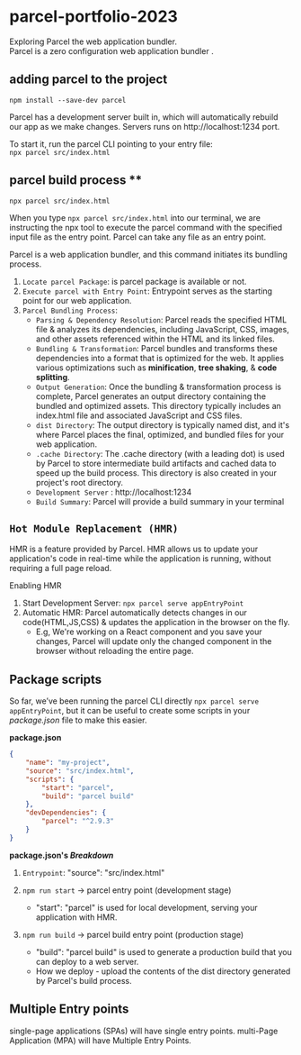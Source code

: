 # parcel-portfolio-2023

Exploring Parcel the web application bundler. <br>
Parcel is a zero configuration web application bundler .

## adding parcel to the project

`npm install --save-dev parcel`

Parcel has a development server built in, which will automatically rebuild our app as we make changes. Servers runs on http://localhost:1234 port.

To start it, run the parcel CLI pointing to your entry file:<br/>
`npx parcel src/index.html`

## parcel build process \*\*

`npx parcel src/index.html`

When you type `npx parcel src/index.html` into our terminal, we are instructing the npx tool to execute the parcel command with the specified input file as the entry point. Parcel can take any file as an entry point.

Parcel is a web application bundler, and this command initiates its bundling process.

1. `Locate parcel Package`: is parcel package is available or not.
2. `Execute parcel with Entry Point`: Entrypoint serves as the starting point for our web application.
3. `Parcel Bundling Process`:
    - `Parsing & Dependency Resolution`: Parcel reads the specified HTML file & analyzes its dependencies, including JavaScript, CSS, images, and other assets referenced within the HTML and its linked files.
    - `Bundling & Transformation`: Parcel bundles and transforms these dependencies into a format that is optimized for the web. It applies various optimizations such as **minification**, **tree shaking**, & **code splitting**.
    - `Output Generation`: Once the bundling & transformation process is complete, Parcel generates an output directory containing the bundled and optimized assets. This directory typically includes an index.html file and associated JavaScript and CSS files.
    - `dist Directory`: The output directory is typically named dist, and it's where Parcel places the final, optimized, and bundled files for your web application.
    - `.cache Directory`: The .cache directory (with a leading dot) is used by Parcel to store intermediate build artifacts and cached data to speed up the build process. This directory is also created in your project's root directory.
    - `Development Server` : http://localhost:1234
    - `Build Summary`: Parcel will provide a build summary in your terminal

## `Hot Module Replacement (HMR)`

HMR is a feature provided by Parcel. HMR allows us to update your application's code in real-time while the application is running, without requiring a full page reload.

Enabling HMR

1. Start Development Server: `npx parcel serve appEntryPoint`
2. Automatic HMR: Parcel automatically detects changes in our code(HTML,JS,CSS) & updates the application in the browser on the fly.
    - E.g, We're working on a React component and you save your changes, Parcel will update only the changed component in the browser without reloading the entire page.

## Package scripts

So far, we’ve been running the parcel CLI directly `npx parcel serve appEntryPoint`, but it can be useful to create some scripts in your _package.json_ file to make this easier. <br>

**package.json**

```json
{
	"name": "my-project",
	"source": "src/index.html",
	"scripts": {
		"start": "parcel",
		"build": "parcel build"
	},
	"devDependencies": {
		"parcel": "^2.9.3"
	}
}
```

**package.json's _Breakdown_**

1. `Entrypoint`: "source": "src/index.html"

2. `npm run start` -> parcel entry point (development stage)

    - "start": "parcel" is used for local development, serving your application with HMR.

3. `npm run build` -> parcel build entry point (production stage)
    - "build": "parcel build" is used to generate a production build that you can deploy to a web server.
    - How we deploy - upload the contents of the dist directory generated by Parcel's build process.

## Multiple Entry points

single-page applications (SPAs) will have single entry points.
multi-Page Application (MPA) will have Multiple Entry Points.
